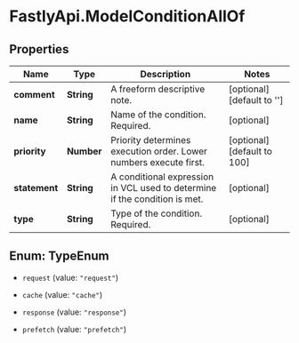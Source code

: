 # FastlyApi.ModelConditionAllOf

## Properties

Name | Type | Description | Notes
------------ | ------------- | ------------- | -------------
**comment** | **String** | A freeform descriptive note. | [optional] [default to &#39;&#39;]
**name** | **String** | Name of the condition. Required. | [optional] 
**priority** | **Number** | Priority determines execution order. Lower numbers execute first. | [optional] [default to 100]
**statement** | **String** | A conditional expression in VCL used to determine if the condition is met. | [optional] 
**type** | **String** | Type of the condition. Required. | [optional] 



## Enum: TypeEnum


* `request` (value: `"request"`)

* `cache` (value: `"cache"`)

* `response` (value: `"response"`)

* `prefetch` (value: `"prefetch"`)




